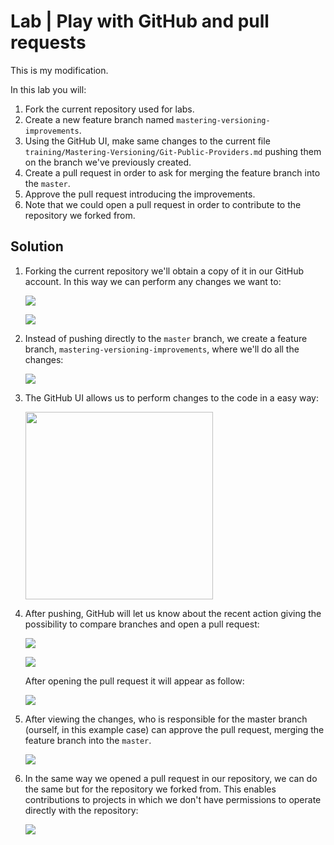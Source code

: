 # Lab | Play with GitHub and pull requests

This is my modification.

In this lab you will:

1. Fork the current repository used for labs.
2. Create a new feature branch named `mastering-versioning-improvements`.
3. Using the GitHub UI, make same changes to the current file
   `training/Mastering-Versioning/Git-Public-Providers.md`
   pushing them on the branch we've previously created.
4. Create a pull request in order to ask for merging the
   feature branch into the `master`.
5. Approve the pull request introducing the improvements.
6. Note that we could open a pull request in order to contribute
   to the repository we forked from.

## Solution

1. Forking the current repository we'll obtain a copy of it in our GitHub
   account. In this way we can perform any changes we want to:

   ![](images/Git-Public-Providers-Git-Fork.png)

   ![](images/Git-Public-Providers-Git-Forked-Repo.png)

2. Instead of pushing directly to the `master` branch, we create a feature
   branch, `mastering-versioning-improvements`, where we'll do all the changes:

   ![](images/Git-Public-Providers-Git-Branches.png)

3. The GitHub UI allows us to perform changes to the code in a easy way:

   <img src="images/Git-Public-Providers-Git-Commit.png" width="300">

4. After pushing, GitHub will let us know about the recent action giving
   the possibility to compare branches and open a pull request:

   ![](images/Git-Public-Providers-Git-PR-1.png)

   ![](images/Git-Public-Providers-Git-PR-2.png)

   After opening the pull request it will appear as follow:

   ![](images/Git-Public-Providers-Git-PR-3.png)

5. After viewing the changes, who is responsible for the master branch (ourself,
   in this example case) can approve the pull request, merging the feature
   branch into the `master`.

   ![](images/Git-Public-Providers-Git-Merged-PR.png)

6. In the same way we opened a pull request in our repository, we can do the
   same but for the repository we forked from. This enables contributions to
   projects in which we don't have permissions to operate directly with the
   repository:

   ![](images/Git-Public-Providers-Git-PR-Contributions.png)
